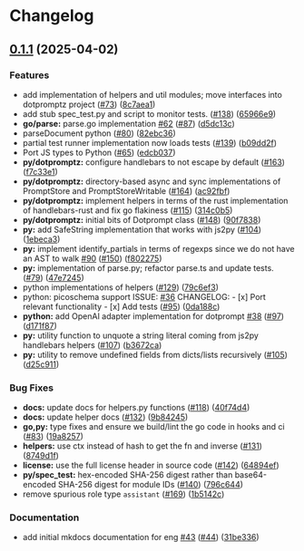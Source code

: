 # Changelog

## [0.1.1](https://github.com/AbeJLazaro/dotprompt-lazaro/compare/dotpromptz-v0.1.0...dotpromptz-0.1.1) (2025-04-02)


### Features

* add implementation of helpers and util modules; move interfaces into dotpromptz project ([#73](https://github.com/AbeJLazaro/dotprompt-lazaro/issues/73)) ([8c7aea1](https://github.com/AbeJLazaro/dotprompt-lazaro/commit/8c7aea1faffaf823d01b132e55cb175a4fca5ccb))
* add stub spec_test.py and script to monitor tests. ([#138](https://github.com/AbeJLazaro/dotprompt-lazaro/issues/138)) ([65966e9](https://github.com/AbeJLazaro/dotprompt-lazaro/commit/65966e9bfc077e85d0b83d04d0384150470dbfd3))
* **go/parse:** parse.go implementation [#62](https://github.com/AbeJLazaro/dotprompt-lazaro/issues/62) ([#87](https://github.com/AbeJLazaro/dotprompt-lazaro/issues/87)) ([d5dc13c](https://github.com/AbeJLazaro/dotprompt-lazaro/commit/d5dc13c0bf0437875a3b133511ffed474a8b3bf9))
* parseDocument python ([#80](https://github.com/AbeJLazaro/dotprompt-lazaro/issues/80)) ([82ebc36](https://github.com/AbeJLazaro/dotprompt-lazaro/commit/82ebc3672e8de051dfbdd92968ed3f84c79a247f))
* partial test runner implementation now loads tests ([#139](https://github.com/AbeJLazaro/dotprompt-lazaro/issues/139)) ([b09dd2f](https://github.com/AbeJLazaro/dotprompt-lazaro/commit/b09dd2f9b8029317ce484d6f32d5a3fb89f5f7e1))
* Port JS types to Python  ([#65](https://github.com/AbeJLazaro/dotprompt-lazaro/issues/65)) ([edcb037](https://github.com/AbeJLazaro/dotprompt-lazaro/commit/edcb03765f3cb6e5743d107a35cf255a60ab0369))
* **py/dotpromptz:** configure handlebars to not escape by default ([#163](https://github.com/AbeJLazaro/dotprompt-lazaro/issues/163)) ([f7c33e1](https://github.com/AbeJLazaro/dotprompt-lazaro/commit/f7c33e1303476fd473e803f930ac1e1f9e1d87c9))
* **py/dotpromptz:** directory-based async and sync implementations of PromptStore and PromptStoreWritable ([#164](https://github.com/AbeJLazaro/dotprompt-lazaro/issues/164)) ([ac92fbf](https://github.com/AbeJLazaro/dotprompt-lazaro/commit/ac92fbf3af7ac3207102c94c20d294d8c54b9dd4))
* **py/dotpromptz:** implement helpers in terms of the rust implementation of handlebars-rust and fix go flakiness ([#115](https://github.com/AbeJLazaro/dotprompt-lazaro/issues/115)) ([314c0b5](https://github.com/AbeJLazaro/dotprompt-lazaro/commit/314c0b5182aaad25bf4cfccb8207faa60f63256f))
* **py/dotpromptz:** initial bits of Dotprompt class ([#148](https://github.com/AbeJLazaro/dotprompt-lazaro/issues/148)) ([90f7838](https://github.com/AbeJLazaro/dotprompt-lazaro/commit/90f78384a958d41d78dee48497a78dfde11f4476))
* **py:** add SafeString implementation that works with js2py ([#104](https://github.com/AbeJLazaro/dotprompt-lazaro/issues/104)) ([1ebeca3](https://github.com/AbeJLazaro/dotprompt-lazaro/commit/1ebeca3976faf2dc91d8d7f4a74c218824aac353))
* **py:** implement identify_partials in terms of regexps since we do not have an AST to walk [#90](https://github.com/AbeJLazaro/dotprompt-lazaro/issues/90) ([#150](https://github.com/AbeJLazaro/dotprompt-lazaro/issues/150)) ([f802275](https://github.com/AbeJLazaro/dotprompt-lazaro/commit/f8022755d7eef716bbb54dd08a2c3a061250d393))
* **py:** implementation of parse.py; refactor parse.ts and update tests. ([#79](https://github.com/AbeJLazaro/dotprompt-lazaro/issues/79)) ([47e7245](https://github.com/AbeJLazaro/dotprompt-lazaro/commit/47e7245c0aae710b102178019d1f3449c2f1af66))
* python implementations of helpers ([#129](https://github.com/AbeJLazaro/dotprompt-lazaro/issues/129)) ([79c6ef3](https://github.com/AbeJLazaro/dotprompt-lazaro/commit/79c6ef3e9cc472fed3a832c00a1515ceef0981da))
* python: picoschema support  ISSUE: [#36](https://github.com/AbeJLazaro/dotprompt-lazaro/issues/36)  CHANGELOG: - [x] Port relevant functionality - [x] Add tests ([#95](https://github.com/AbeJLazaro/dotprompt-lazaro/issues/95)) ([0da188c](https://github.com/AbeJLazaro/dotprompt-lazaro/commit/0da188c52540f041309e39fa6bc798eaf7fd7a81))
* **python:** add OpenAI adapter implementation for dotprompt [#38](https://github.com/AbeJLazaro/dotprompt-lazaro/issues/38) ([#97](https://github.com/AbeJLazaro/dotprompt-lazaro/issues/97)) ([d171f87](https://github.com/AbeJLazaro/dotprompt-lazaro/commit/d171f8792ecf08f446e18ea3bbd5309cafa1d8a3))
* **py:** utility function to unquote a string literal coming from js2py handlebars helpers ([#107](https://github.com/AbeJLazaro/dotprompt-lazaro/issues/107)) ([b3672ca](https://github.com/AbeJLazaro/dotprompt-lazaro/commit/b3672ca6192de4895585b28b8bbd301f8294090f))
* **py:** utility to remove undefined fields from dicts/lists recursively ([#105](https://github.com/AbeJLazaro/dotprompt-lazaro/issues/105)) ([d25c911](https://github.com/AbeJLazaro/dotprompt-lazaro/commit/d25c911bc1e84e5691b961a4c38a8bcd73c80aa0))


### Bug Fixes

* **docs:** update docs for helpers.py functions ([#118](https://github.com/AbeJLazaro/dotprompt-lazaro/issues/118)) ([40f74d4](https://github.com/AbeJLazaro/dotprompt-lazaro/commit/40f74d4cf75a47d8b7f9f85801a1bb5969bae082))
* **docs:** update helper docs ([#132](https://github.com/AbeJLazaro/dotprompt-lazaro/issues/132)) ([9b84245](https://github.com/AbeJLazaro/dotprompt-lazaro/commit/9b842459e8faa5f4afe7d389deb6c351ab1271be))
* **go,py:** type fixes and ensure we build/lint the go code in hooks and ci ([#83](https://github.com/AbeJLazaro/dotprompt-lazaro/issues/83)) ([19a8257](https://github.com/AbeJLazaro/dotprompt-lazaro/commit/19a8257f4f73b776229d5324a0366fd9a79c20aa))
* **helpers:** use ctx instead of hash to get the fn and inverse ([#131](https://github.com/AbeJLazaro/dotprompt-lazaro/issues/131)) ([8749d1f](https://github.com/AbeJLazaro/dotprompt-lazaro/commit/8749d1f78ee754742ae7fcc9247854021178bdbc))
* **license:** use the full license header in source code ([#142](https://github.com/AbeJLazaro/dotprompt-lazaro/issues/142)) ([64894ef](https://github.com/AbeJLazaro/dotprompt-lazaro/commit/64894ef898876b861c6c244d522f634cd8fcc842))
* **py/spec_test:** hex-encoded SHA-256 digest rather than base64-encoded SHA-256 digest for module IDs ([#140](https://github.com/AbeJLazaro/dotprompt-lazaro/issues/140)) ([796c644](https://github.com/AbeJLazaro/dotprompt-lazaro/commit/796c6442a3c1836de2170c466966382a0577a940))
* remove spurious role type `assistant` ([#169](https://github.com/AbeJLazaro/dotprompt-lazaro/issues/169)) ([1b5142c](https://github.com/AbeJLazaro/dotprompt-lazaro/commit/1b5142c4a7ad20ef722d438cefa0b93a82d7adbb))


### Documentation

* add initial mkdocs documentation for eng [#43](https://github.com/AbeJLazaro/dotprompt-lazaro/issues/43) ([#44](https://github.com/AbeJLazaro/dotprompt-lazaro/issues/44)) ([31be336](https://github.com/AbeJLazaro/dotprompt-lazaro/commit/31be336d14899acf7ea1cefb4b782f5b2d1c31d1))

